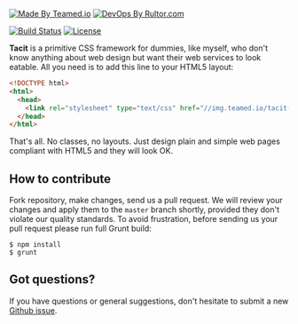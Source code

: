 [![Made By Teamed.io](http://img.teamed.io/btn.svg)](http://www.teamed.io)
[![DevOps By Rultor.com](http://www.rultor.com/b/yegor256/tacit)](http://www.rultor.com/p/yegor256/tacit)

[![Build Status](https://img.shields.io/travis/yegor256/tacit/master.svg)](https://travis-ci.org/yegor256/tacit)
[![License](https://img.shields.io/badge/license-MIT-green.svg)](https://github.com/yegor256/tacit/blob/master/LICENSE.txt)

**Tacit** is a primitive CSS framework for dummies, like myself, who
don't know anything about web design but want their web services to
look eatable. All you need is to add this line to your HTML5 layout:

```html
<!DOCTYPE html>
<html>
  <head>
    <link rel="stylesheet" type="text/css" href="//img.teamed.io/tacit-0.1.0.min.css"/>
  </head>
</html>
```

That's all. No classes, no layouts. Just design plain and simple web pages
compliant with HTML5 and they will look OK.

## How to contribute

Fork repository, make changes, send us a pull request. We will review
your changes and apply them to the `master` branch shortly, provided
they don't violate our quality standards. To avoid frustration, before
sending us your pull request please run full Grunt build:

```
$ npm install
$ grunt
```

## Got questions?

If you have questions or general suggestions, don't hesitate to submit
a new [Github issue](https://github.com/yegor256/tacit/issues/new).

